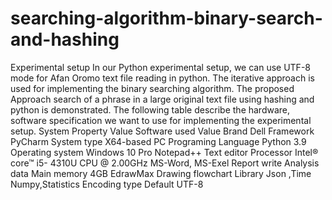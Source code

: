 # searching-algorithm-binary-search-and-hashing
Experimental setup
In our Python experimental setup, we can use UTF-8 mode for Afan Oromo text file
reading in python. The iterative approach is used for implementing the binary searching algorithm.
The proposed Approach search of a phrase in a large original text file using hashing and python is
demonstrated. The following table describe the hardware, software specification we want to use
for implementing the experimental setup.
System Property Value Software used Value
Brand Dell Framework PyCharm
System type X64-based PC Programing Language Python 3.9
Operating system Windows 10 Pro Notepad++ Text editor
Processor Intel® core™ i5-
4310U CPU @ 2.00GHz
MS-Word,
MS-Exel
Report write
Analysis data
Main memory 4GB EdrawMax Drawing flowchart
Library Json ,Time
Numpy,Statistics
Encoding type Default UTF-8
